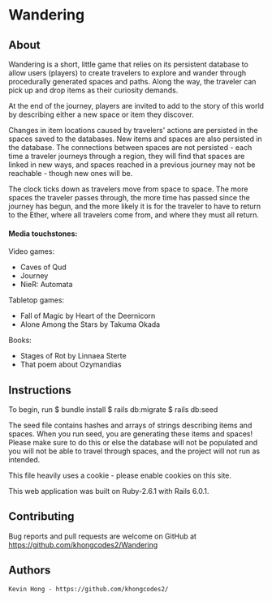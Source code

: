 # Wandering

## About

Wandering is a short, little game that relies on its persistent database to allow users (players) to create travelers to explore and wander through procedurally generated spaces and paths. Along the way, the traveler can pick up and drop items as their curiosity demands. 

At the end of the journey, players are invited to add to the story of this world by describing either a new space or item they discover.

Changes in item locations caused by travelers' actions are persisted in the spaces saved to the databases. New items and spaces are also persisted in the database. The connections between spaces are not persisted - each time a traveler journeys through a region, they will find that spaces are linked in new ways, and spaces reached in a previous journey may not be reachable - though new ones will be.

The clock ticks down as travelers move from space to space. The more spaces the traveler passes through, the more time has passed since the journey has begun, and the more likely it is for the traveler to have to return to the Ether, where all travelers come from, and where they must all return.

#### Media touchstones:

  Video games:
  - Caves of Qud
  - Journey
  - NieR: Automata

  Tabletop games:
  - Fall of Magic by Heart of the Deernicorn
  - Alone Among the Stars by Takuma Okada

  Books:
  - Stages of Rot by Linnaea Sterte
  - That poem about Ozymandias

## Instructions

To begin, run
$ bundle install
$ rails db:migrate
$ rails db:seed

The seed file contains hashes and arrays of strings describing items and spaces. When you run seed, you are generating these items and spaces! Please make sure to do this or else the database will not be populated and you will not be able to travel through spaces, and the project will not run as intended.

This file heavily uses a cookie - please enable cookies on this site.

This web application was built on Ruby-2.6.1 with Rails 6.0.1.

## Contributing

  Bug reports and pull requests are welcome on GitHub at https://github.com/khongcodes2/Wandering

## Authors

    Kevin Hong - https://github.com/khongcodes2/